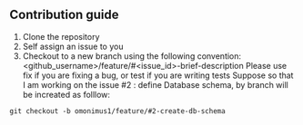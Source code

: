 ## Contribution guide

1. Clone the repository
2. Self assign an issue to you
3. Checkout to a new branch using the following convention: <github_username>/feature/#<issue_id>-brief-description
Please use fix if you are fixing a bug, or test if you are writing tests
Suppose so that I am working on the issue #2 : define Database schema, by branch will be increated as folllow:
```
git checkout -b omonimus1/feature/#2-create-db-schema
```
